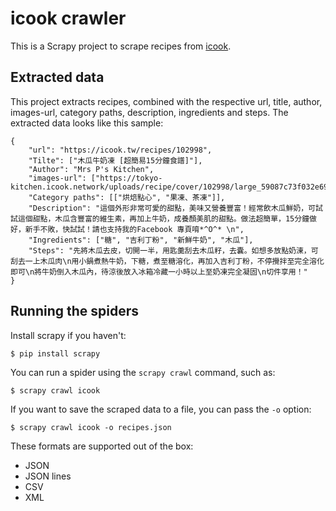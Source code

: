 # icook crawler
This is a Scrapy project to scrape recipes from [icook](https://icook.tw/).

## Extracted data

This project extracts recipes, combined with the respective url, title, author, images-url, category paths, description, ingredients and steps.
The extracted data looks like this sample:

    {
        "url": "https://icook.tw/recipes/102998", 
        "Tilte": ["木瓜牛奶凍 [超簡易15分鐘食譜]"], 
        "Author": "Mrs P's Kitchen", 
        "images-url": ["https://tokyo-kitchen.icook.network/uploads/recipe/cover/102998/large_59087c73f032e695.jpg"], 
        "Category paths": [["烘焙點心", "果凍、茶凍"]], 
        "Description": "這個外形非常可愛的甜點，美味又營養豐富！經常飲木瓜鮮奶，可試試這個甜點，木瓜含豐富的維生素，再加上牛奶，成養顏美肌的甜點。做法超簡單，15分鐘做好，新手不敗，快試試！請也支持我的Facebook 專頁唷*^O^* \n", 
        "Ingredients": ["糖", "吉利丁粉", "新鮮牛奶", "木瓜"], 
        "Steps": "先將木瓜去皮，切開一半，用匙羹刮去木瓜籽，去囊。如想多放點奶涷，可刮去一上木瓜肉\n用小鍋煮熱牛奶，下糖，煮至糖溶化，再加入吉利丁粉，不停攪拌至完全溶化即可\n將牛奶倒入木瓜內，待涼後放入冰箱冷藏一小時以上至奶凍完全凝固\n切件享用！"
    }


## Running the spiders
Install scrapy if you haven't:

    $ pip install scrapy
You can run a spider using the `scrapy crawl` command, such as:

    $ scrapy crawl icook
If you want to save the scraped data to a file, you can pass the `-o` option:
    
    $ scrapy crawl icook -o recipes.json

These formats are supported out of the box:
* JSON
* JSON lines
* CSV
* XML
